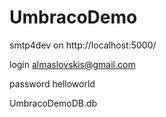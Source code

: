 # UmbracoDemo

smtp4dev on http://localhost:5000/

login almaslovskis@gmail.com  

password helloworld

UmbracoDemoDB.db
